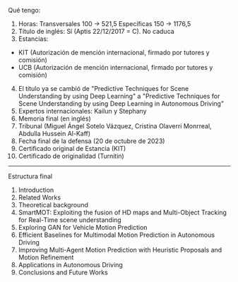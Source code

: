 Qué tengo:

1. Horas:
	Transversales 100 -> 521,5
	Específicas 150   -> 1176,5
2. Título de inglés: Sí (Aptis 22/12/2017 = C). No caduca
3. Estancias: 
- KIT (Autorización de mención internacional, firmado por tutores y comisión)
- UCB (Autorización de mención internacional, firmado por tutores y comisión)
4. El título ya se cambió de "Predictive Techniques for Scene Understanding by using Deep Learning" a "Predictive Techniques for Scene Understanding by using Deep Learning in Autonomous Driving"
5. Expertos internacionales: Kailun y Stephany
6. Memoria final (en inglés)
7. Tribunal (Miguel Ángel Sotelo Vázquez, Cristina Olaverri Monrreal, Abdulla Hussein Al-Kaff)
8. Fecha final de la defensa (20 de octubre de 2023)
9. Certificado original de Estancia (KIT)
10. Certificado de originalidad (Turnitin)

-------------------------------------

Estructura final

1. Introduction
2. Related Works
3. Theoretical background
4. SmartMOT: Exploiting the fusion of HD maps and Multi-Object Tracking for Real-Time scene understanding
5. Exploring GAN for Vehicle Motion Prediction
6. Efficient Baselines for Multimodal Motion Prediction in Autonomous Driving
7. Improving Multi-Agent Motion Prediction with Heuristic Proposals and Motion Refinement
8. Applications in Autonomous Driving
9. Conclusions and Future Works


